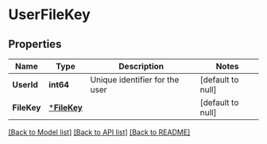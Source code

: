 # UserFileKey

## Properties
Name | Type | Description | Notes
------------ | ------------- | ------------- | -------------
**UserId** | **int64** | Unique identifier for the user | [default to null]
**FileKey** | [***FileKey**](FileKey.md) |  | [default to null]

[[Back to Model list]](../README.md#documentation-for-models) [[Back to API list]](../README.md#documentation-for-api-endpoints) [[Back to README]](../README.md)

